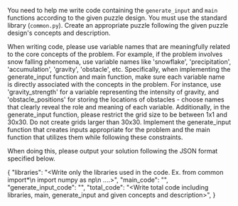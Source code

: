 You need to help me write code containing the `generate_input` and `main` functions according to the given puzzle design. 
You must use the standard library (`common.py`). Create an appropriate puzzle following the given puzzle design's concepts and description.

When writing code, please use variable names that are meaningfully related to the core concepts of the problem. For example, if the problem involves snow falling phenomena, use variable names like 'snowflake', 'precipitation', 'accumulation', 'gravity', 'obstacle', etc.
Specifically, when implementing the generate_input function and main function, make sure each variable name is directly associated with the concepts in the problem. For instance, use 'gravity_strength' for a variable representing the intensity of gravity, and 'obstacle_positions' for storing the locations of obstacles - choose names that clearly reveal the role and meaning of each variable.
Additionally, in the generate_input function, please restrict the grid size to be between 1x1 and 30x30. Do not create grids larger than 30x30. Implement the generate_input function that creates inputs appropriate for the problem and the main function that utilizes them while following these constraints.


When doing this, please output your solution following the JSON format specified below.

{
  "libraries": "<Write only the libraries used in the code. Ex. from common import*\n import numpy as np\n ....>",
  "main_code": "<Write the main code part.>",
  "generate_input_code": "<Write the generate input code part.>",
  "total_code": "<Write total code including libraries, main, generate_input and given concepts and description>",
}
